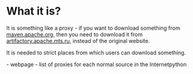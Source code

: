 #                  What it is?

It is something like a proxy - if you want to download something from [maven.apache.org](maven.apache.org), then you need to download it from [artifactory.apache.mts.ru](artifactory.apache.mts.ru), instead of the original website.

It is needed to strict places from which users can download something.

[](https://nexus.services.mts.ru/) - webpage
[](https://confluence.mts.ru/pages/viewpage.action?pageId=256805792) - list of proxies for each normal source in the Internetpython